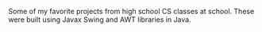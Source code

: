 Some of my favorite projects from high school CS classes at school. These were built using Javax Swing and AWT libraries in Java. 
